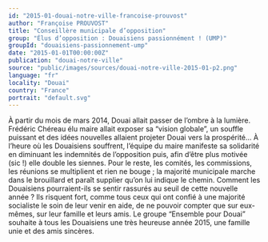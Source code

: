 ```yaml
---
id: "2015-01-douai-notre-ville-francoise-prouvost"
author: "Françoise PROUVOST"
title: "Conseillère municipale d’opposition"
group: "Élus d’opposition : Douaisiens passionnément ! (UMP)"
groupId: "douaisiens-passionnement-ump"
date: "2015-01-01T00:00:00Z"
publication: "douai-notre-ville"
source: "public/images/sources/douai-notre-ville-2015-01-p2.png"
language: "fr"
locality: "Douai"
country: "France"
portrait: "default.svg"
---
```


À partir du mois de mars 2014, Douai allait passer de l’ombre à la lumière. Frédéric Chéreau élu maire allait exposer sa “vision globale”, un souffle puissant et des idées nouvelles allaient projeter Douai vers la prospérité… À l’heure où les Douaisiens souffrent, l’équipe du maire manifeste sa solidarité en diminuant les indemnités de l’opposition puis, afin d’être plus motivée (sic !) elle double les siennes. Pour le reste, les comités, les commissions, les réunions se multiplient et rien ne bouge ; la majorité municipale marche dans le  brouillard et paraît supplier qu’on lui indique le chemin. Comment les Douaisiens pourraient-ils se sentir rassurés au seuil de cette nouvelle année ? Ils risquent fort, comme tous ceux qui ont confié à une majorité socialiste le soin de leur venir en aide, de ne pouvoir compter que sur eux-mêmes, sur leur famille et leurs amis. Le groupe “Ensemble pour Douai” souhaite à tous les Douaisiens une très heureuse année 2015, une famille unie et des amis sincères.
